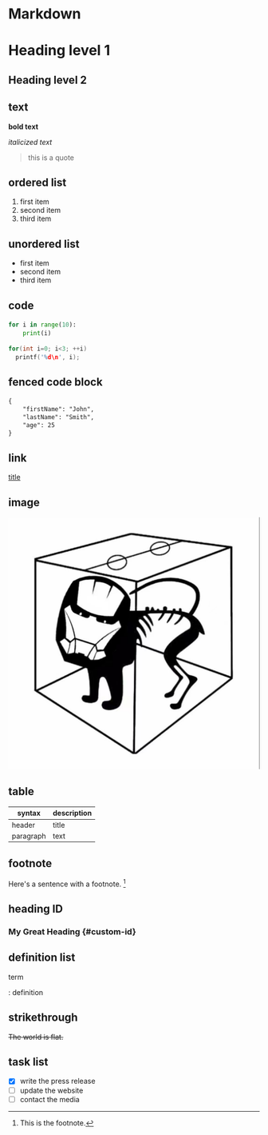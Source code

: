 # Markdown

Heading level 1
========

Heading level 2
--------

## text

**bold text**

*italicized text*

> this is a quote

## ordered list

1. first item
2. second item
3. third item

## unordered list

- first item
- second item
- third item

## code
```python
for i in range(10):
    print(i)
```

```c++
for(int i=0; i<3; ++i)
  printf('%d\n', i);
```

## fenced code block
```
{
    "firstName": "John",
    "lastName": "Smith",
    "age": 25
}
```

## link
[title](https://www.example.com)

## image
![image name](img.jpg)

## table
|syntax|description|
|---|---|
|header|title|
|paragraph| text |

## footnote
Here's a sentence with a footnote. [^1]

[^1]: This is the footnote.

## heading ID
### My Great Heading {#custom-id}

## definition list
term

: definition

## strikethrough
~~The world is flat.~~

## task list
- [x] write the press release
- [  ] update the website
- [  ] contact the media
